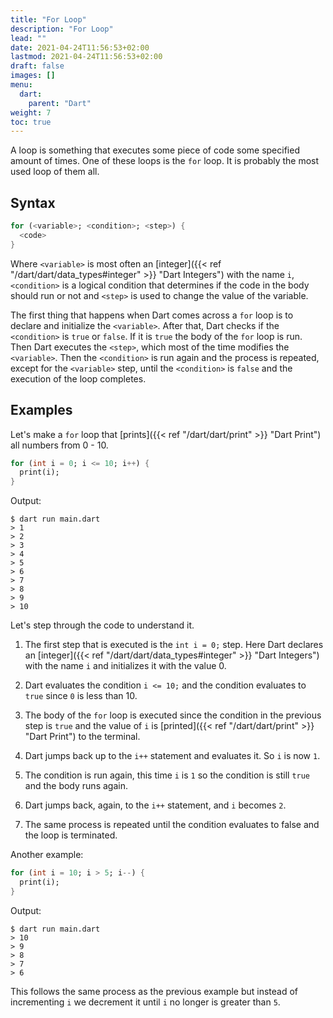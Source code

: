 ```yaml
---
title: "For Loop"
description: "For Loop"
lead: ""
date: 2021-04-24T11:56:53+02:00
lastmod: 2021-04-24T11:56:53+02:00
draft: false
images: []
menu: 
  dart:
    parent: "Dart"
weight: 7
toc: true
---
```


A loop is something that executes some piece of code some specified amount of times. One of these loops is the `for` loop. It is probably the most used loop of them all.

## Syntax

```dart
for (<variable>; <condition>; <step>) {
  <code>
}
```

Where `<variable>` is most often an [integer]({{< ref "/dart/dart/data_types#integer" >}} "Dart Integers") with the name `i`, `<condition>` is a logical condition that determines if the code in the body should run or not and `<step>` is used to change the value of the variable.

The first thing that happens when Dart comes across a `for` loop is to declare and initialize the `<variable>`. After that, Dart checks if the `<condition>` is `true` or `false`. If it is `true` the body of the `for` loop is run. Then Dart executes the `<step>`, which most of the time modifies the `<variable>`. Then the `<condition>` is run again and the process is repeated, except for the `<variable>` step, until the `<condition>` is `false` and the execution of the loop completes.

## Examples

Let's make a `for` loop that [prints]({{< ref "/dart/dart/print" >}} "Dart Print") all numbers from 0 - 10.

```dart
for (int i = 0; i <= 10; i++) {
  print(i);
}
```

Output:

```
$ dart run main.dart
> 1
> 2
> 3
> 4
> 5
> 6
> 7
> 8
> 9
> 10
```

Let's step through the code to understand it.

1. The first step that is executed is the `int i = 0;` step. Here Dart declares an [integer]({{< ref "/dart/dart/data_types#integer" >}} "Dart Integers") with the name `i` and initializes it with the value 0.

2. Dart evaluates the condition `i <= 10;` and the condition evaluates to `true` since `0` is less than 10.

3. The body of the `for` loop is executed since the condition in the previous step is `true` and the value of `i` is [printed]({{< ref "/dart/dart/print" >}} "Dart Print") to the terminal.

4. Dart jumps back up to the `i++` statement and evaluates it. So `i` is now `1`.

5. The condition is run again, this time `i` is `1` so the condition is still `true` and the body runs again.

6. Dart jumps back, again, to the `i++` statement, and `i` becomes `2`.

7. The same process is repeated until the condition evaluates to false and the loop is terminated.

Another example:

```dart
for (int i = 10; i > 5; i--) {
  print(i);
}
```

Output:

```
$ dart run main.dart
> 10
> 9
> 8
> 7
> 6
```

This follows the same process as the previous example but instead of incrementing `i` we decrement it until `i` no longer is greater than `5`.
